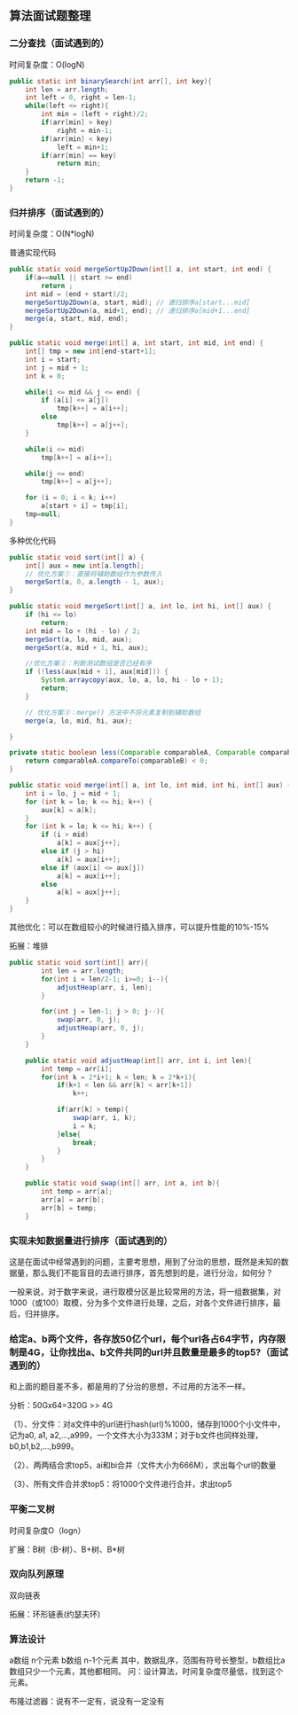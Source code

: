 ## 算法面试题整理

### 二分查找（面试遇到的）

时间复杂度：O(logN)

```java
public static int binarySearch(int arr[], int key){
    int len = arr.length;
    int left = 0, right = len-1;
    while(left <= right){
        int min = (left + right)/2;
        if(arr[min] > key)
            right = min-1;
        if(arr[min] < key)
            left = min+1;
        if(arr[min] == key)
            return min;
    }
    return -1;
}
```



### 归并排序（面试遇到的）

时间复杂度：O(N*logN)

普通实现代码

```java
public static void mergeSortUp2Down(int[] a, int start, int end) {
    if(a==null || start >= end)
        return ;
    int mid = (end + start)/2;
    mergeSortUp2Down(a, start, mid); // 递归排序a[start...mid]
    mergeSortUp2Down(a, mid+1, end); // 递归排序a[mid+1...end]
    merge(a, start, mid, end);
}

public static void merge(int[] a, int start, int mid, int end) {
    int[] tmp = new int[end-start+1];
    int i = start;
    int j = mid + 1;
    int k = 0; 

    while(i <= mid && j <= end) {
        if (a[i] <= a[j])
            tmp[k++] = a[i++];
        else
            tmp[k++] = a[j++];
    }

    while(i <= mid)
        tmp[k++] = a[i++];

    while(j <= end)
        tmp[k++] = a[j++];

    for (i = 0; i < k; i++)
        a[start + i] = tmp[i];
    tmp=null;
}
```



多种优化代码

```java
public static void sort(int[] a) {
    int[] aux = new int[a.length];
    // 优化方案①：直接将辅助数组作为参数传入
    mergeSort(a, 0, a.length - 1, aux);
}

public static void mergeSort(int[] a, int lo, int hi, int[] aux) {
    if (hi <= lo)
        return;
    int mid = lo + (hi - lo) / 2;
    mergeSort(a, lo, mid, aux);
    mergeSort(a, mid + 1, hi, aux);

    //优化方案②：判断测试数组是否已经有序
    if (!less(aux[mid + 1], aux[mid])) {
        System.arraycopy(aux, lo, a, lo, hi - lo + 1);
        return;
    }

    // 优化方案③：merge() 方法中不将元素复制到辅助数组
    merge(a, lo, mid, hi, aux);

}

private static boolean less(Comparable comparableA, Comparable comparableB) {
    return comparableA.compareTo(comparableB) < 0;
}

public static void merge(int[] a, int lo, int mid, int hi, int[] aux) {
    int i = lo, j = mid + 1;
    for (int k = lo; k <= hi; k++) {
        aux[k] = a[k];
    }
    for (int k = lo; k <= hi; k++) {
        if (i > mid)
            a[k] = aux[j++];
        else if (j > hi)
            a[k] = aux[i++];
        else if (aux[i] <= aux[j])
            a[k] = aux[i++];
        else
            a[k] = aux[j++];
    }
}
```

其他优化：可以在数组较小的时候进行插入排序，可以提升性能的10%-15%

拓展：堆排

```java
public static void sort(int[] arr){
        int len = arr.length;
        for(int i = len/2-1; i>=0; i--){
            adjustHeap(arr, i, len);
        }

        for(int j = len-1; j > 0; j--){
            swap(arr, 0, j);
            adjustHeap(arr, 0, j);
        }
    }

    public static void adjustHeap(int[] arr, int i, int len){
        int temp = arr[i];
        for(int k = 2*i+1; k < len; k = 2*k+1){
            if(k+1 < len && arr[k] < arr[k+1])
                k++;

            if(arr[k] > temp){
                swap(arr, i, k);
                i = k;
            }else{
                break;
            }
        }
    }

    public static void swap(int[] arr, int a, int b){
        int temp = arr[a];
        arr[a] = arr[b];
        arr[b] = temp;
    }
```





### 实现未知数据量进行排序（面试遇到的）

这是在面试中经常遇到的问题，主要考思想，用到了分治的思想，既然是未知的数据量，那么我们不能盲目的去进行排序，首先想到的是，进行分治，如何分？

一般来说，对于数字来说，进行取模分区是比较常用的方法，将一组数据集，对1000（或100）取模，分为多个文件进行处理，之后，对各个文件进行排序，最后，归并排序。

### 给定a、b两个文件，各存放50亿个url，每个url各占64字节，内存限制是4G，让你找出a、b文件共同的url并且数量是最多的top5?（面试遇到的）

和上面的题目差不多，都是用的了分治的思想，不过用的方法不一样。

分析：50Gx64=320G >> 4G

（1）、分文件：对a文件中的url进行hash(url)%1000，储存到1000个小文件中，记为a0, a1, a2,...,a999，一个文件大小为333M；对于b文件也同样处理，b0,b1,b2,...,b999。

（2）、两两结合求top5，ai和bi合并（文件大小为666M），求出每个url的数量

（3）、所有文件合并求top5：将1000个文件进行合并，求出top5

### 平衡二叉树

时间复杂度O（logn）

扩展：B树（B-树）、B+树、B*树

### 双向队列原理

双向链表

拓展：环形链表(约瑟夫环)

### 算法设计

a数组 n个元素
b数组 n-1个元素
其中，数据乱序，范围有符号长整型，b数组比a数组只少一个元素，其他都相同。
问：设计算法，时间复杂度尽量低，找到这个元素。

布隆过滤器：说有不一定有，说没有一定没有